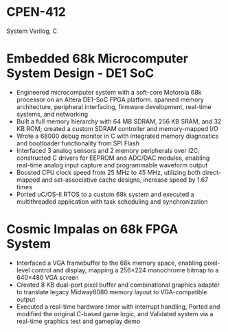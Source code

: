 # CPEN-412   
System Verilog, C
# Embedded 68k Microcomputer System Design - DE1 SoC    
  * Engineered microcomputer system with a soft-core Motorola 68k processor on an Altera DE1-SoC FPGA platform.
  spanned memory architecture, peripheral interfacing, firmware development, real-time systems, and networking   <br>
  * Built a full memory hierarchy with 64 MB SDRAM, 256 KB SRAM, and 32 KB ROM; created a custom SDRAM
  controller and memory-mapped I/O   <br>
  * Wrote a 68000 debug monitor in C with integrated memory diagnostics and bootloader functionality from SPI
  Flash   <br>
  * Interfaced 3 analog sensors and 2 memory peripherals over I2C; constructed C drivers for EEPROM and
  ADC/DAC modules, enabling real-time analog input capture and programmable waveform output   <br>
  * Boosted CPU clock speed from 25 MHz to 45 MHz, utilizing both direct-mapped and set-associative cache designs,
  increase speed by 1.67 times   <br>
  * Ported uC/OS-II RTOS to a custom 68k system and executed a multithreaded application with task scheduling and
  synchronization   <br>
# Cosmic Impalas on 68k FPGA System    
  * Interfaced a VGA framebuffer to the 68k memory space, enabling pixel-level control and display, mapping a
  256×224 monochrome bitmap to a 640×480 VGA screen   <br>
  * Created 8 KB dual-port pixel buffer and combinational graphics adapter to translate legacy Midway8080 memory
  layout to VGA-compatible output   <br>
  * Executed a real-time hardware timer with interrupt handling, Ported and modified the original C-based game logic,
  and Validated system via a real-time graphics test and gameplay demo   <br>

